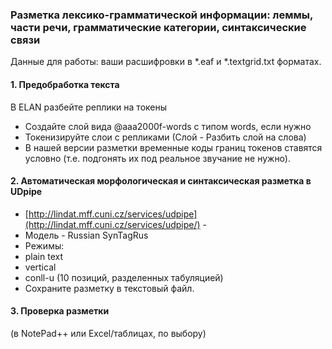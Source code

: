 ### Разметка лексико-грамматической информации: леммы, части речи, грамматические категории, синтаксические связи    

Данные для работы: ваши расшифровки в *.eaf и *.textgrid.txt форматах.  

#### 1. Предобработка текста    
В ELAN разбейте реплики на токены  
* Создайте слой вида @aaa2000f-words c типом words, если нужно  
* Токенизируйте слои c репликами (Слой - Разбить слой на слова)    
* В нашей версии разметки временные коды границ токенов ставятся условно (т.е. подгонять их под реальное звучание не нужно).    

#### 2. Автоматическая морфологическая и синтаксическая разметка в UDpipe   
* [http://lindat.mff.cuni.cz/services/udpipe](http://lindat.mff.cuni.cz/services/udpipe/) -  
* Модель - Russian SynTagRus   
* Режимы:
 * plain text
 * vertical
 * conll-u (10 позиций, разделенных табуляцией)
* Сохраните разметку в текстовый файл.   

#### 3. Проверка разметки  
(в NotePad++ или Excel/таблицах, по выбору)
